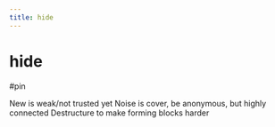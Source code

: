 ```yaml
---
title: hide 
---
```


# hide 

#pin

New is weak/not trusted yet
Noise is cover, be anonymous, but highly connected
Destructure to make forming blocks harder